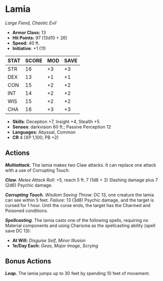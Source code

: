 # Lamia

*Large Fiend, Chaotic Evil*

- **Armor Class:** 13
- **Hit Points:** 97 (13d10 + 26)
- **Speed:** 40 ft.
- **Initiative**: +1 (11)

|STAT|SCORE|MOD|SAVE|
| --- | --- | --- | ---- |
| STR | 16 | +3 | +3 |
| DEX | 13 | +1 | +1 |
| CON | 15 | +2 | +2 |
| INT | 14 | +2 | +2 |
| WIS | 15 | +2 | +2 |
| CHA | 16 | +3 | +3 |

- **Skills**: Deception +7, Insight +4, Stealth +5
- **Senses**: darkvision 60 ft.; Passive Perception 12
- **Languages**: Abyssal, Common
- **CR** 4 (XP 1,100; PB +2)

## Actions

***Multiattack.*** The lamia makes two Claw attacks. It can replace one attack with a use of Corrupting Touch.

***Claw.*** *Melee Attack Roll:* +5, reach 5 ft. 7 (1d8 + 3) Slashing damage plus 7 (2d6) Psychic damage.

***Corrupting Touch.*** *Wisdom Saving Throw*: DC 13, one creature the lamia can see within 5 feet. *Failure:*  13 (3d8) Psychic damage, and the target is cursed for 1 hour. Until the curse ends, the target has the Charmed and Poisoned conditions.

***Spellcasting.*** The lamia casts one of the following spells, requiring no Material components and using Charisma as the spellcasting ability (spell save DC 13):

- **At Will:** *Disguise Self*, *Minor Illusion*
- **1e/Day Each:** *Geas*, *Major Image*, *Scrying*

## Bonus Actions

***Leap.*** The lamia jumps up to 30 feet by spending 10 feet of movement.

